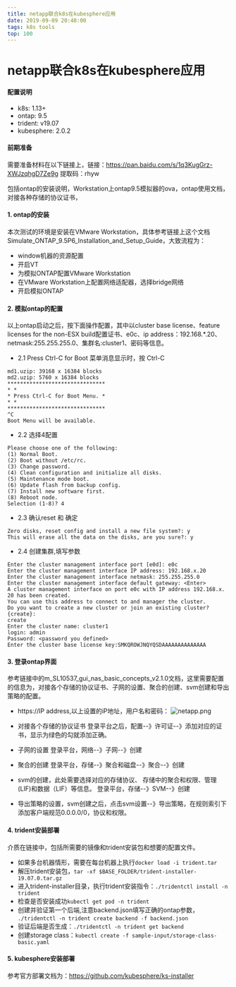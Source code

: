 ```yaml
---
title: netapp联合k8s在kubesphere应用
date: 2019-09-09 20:48:00
tags: k8s tools
top: 100
---
```

# netapp联合k8s在kubesphere应用
#### 配置说明
* k8s: 1.13+
* ontap: 9.5
* trident: v19.07
* kubesphere: 2.0.2

#### 前期准备
需要准备材料在以下链接上，链接：https://pan.baidu.com/s/1q3KugGrz-XWJzqhgD7Ze9g 
提取码：rhyw 
<!--more-->
包括ontap的安装说明，Workstation上ontap9.5模拟器的ova，ontap使用文档，对接各种存储的协议证书，

#### 1. ontap的安装
本次测试的环境是安装在VMware Workstation，具体参考链接上这个文档Simulate_ONTAP_9.5P6_Installation_and_Setup_Guide，大致流程为：
* window机器的资源配置
* 开启VT
* 为模拟ONTAP配置VMware Workstation
* 在VMware Workstation上配置网络适配器，选择bridge网络
* 开启模拟ONTAP

#### 2. 模拟ontap的配置
以上ontap启动之后，按下面操作配置，其中以cluster base license、feature licenses for the non-ESX build配置证书、e0c、ip address：192.168.*.20、netmask:255.255.255.0、集群名:cluster1、密码等信息。
* 2.1 Press Ctrl-C for Boot 菜单消息显示时，按 Ctrl-C

```
md1.uzip: 39168 x 16384 blocks
md2.uzip: 5760 x 16384 blocks
*******************************
* *
* Press Ctrl-C for Boot Menu. *
* *
*******************************
^C
Boot Menu will be available.
```

* 2.2 选择4配置

```
Please choose one of the following:
(1) Normal Boot.
(2) Boot without /etc/rc.
(3) Change password.
(4) Clean configuration and initialize all disks.
(5) Maintenance mode boot.
(6) Update flash from backup config.
(7) Install new software first.
(8) Reboot node.
Selection (1-8)? 4
```

* 2.3 确认reset 和 确定

```
Zero disks, reset config and install a new file system?: y
This will erase all the data on the disks, are you sure?: y
```

* 2.4 创建集群,填写参数

```
Enter the cluster management interface port [e0d]: e0c
Enter the cluster management interface IP address: 192.168.x.20
Enter the cluster management interface netmask: 255.255.255.0
Enter the cluster management interface default gateway: <Enter>
A cluster management interface on port e0c with IP address 192.168.x.
20 has been created.
You can use this address to connect to and manager the cluster.
Do you want to create a new cluster or join an existing cluster?
{create}:
create
Enter the cluster name: cluster1
login: admin
Password: <password you defined>
Enter the cluster base license key:SMKQROWJNQYQSDAAAAAAAAAAAAAA
```

#### 3. 登录ontap界面
参考链接中的m_SL10537_gui_nas_basic_concepts_v2.1.0文档，这里需要配置的信息为，对接各个存储的协议证书、子网的设置、聚合的创建、svm创建和导出策略的配置。

* https://IP address,以上设置的iP地址，用户名和密码：
![netapp.png](http://ww1.sinaimg.cn/large/006bbiLEgy1g6t9q3s4kkj30yf0l8qsj.jpg)

* 对接各个存储的协议证书
登录平台之后，配置--》许可证--》添加对应的证书，显示为绿色的勾就添加正确。
* 子网的设置
登录平台，网络--》子网--》创建
* 聚合的创建
登录平台，存储--》聚合和磁盘--》聚合--》创建
* svm的创建，此处需要选择对应的存储协议、 存储中的聚合和权限、管理(LIF)和数据（LIF）等信息。
登录平台，存储--》SVM--》创建
* 导出策略的设置，svm创建之后，点击svm设置--》导出策略，在规则索引下添加客户端规范0.0.0.0/0，协议和权限。

#### 4. trident安装部署
介质在链接中，包括所需要的镜像和trident安装包和想要的配置文件。
* 如果多台机器情形，需要在每台机器上执行`docker load -i trident.tar`
* 解压trident安装包，`tar -xf $BASE_FOLDER/trident-installer-19.07.0.tar.gz`
* 进入trident-installer目录，执行trident安装指令：`./tridentctl install -n trident`
* 检查是否安装成功`kubectl get pod -n trident`
* 创建并验证第一个后端,注意backend.json填写正确的ontap参数，
`./tridentctl -n trident create backend -f backend.json`
* 验证后端是否生成：`./tridentctl -n trident get backend`
* 创建storage class：`kubectl create -f sample-input/storage-class-basic.yaml`

#### 5. kubesphere安装部署
参考官方部署文档为：https://github.com/kubesphere/ks-installer



